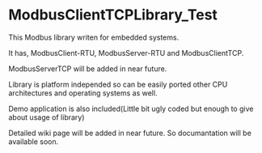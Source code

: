 # ModbusClientTCPLibrary_Test
This Modbus library writen for embedded systems.

It has, ModbusClient-RTU, ModbusServer-RTU and ModbusClientTCP.

ModbusServerTCP will be added in near future.

Library is platform independed so can be easily ported other CPU architectures and operating systems as well.

Demo application is also included(Little bit ugly coded but enough to give about usage of library)

Detailed wiki page will be added in near future. So documantation will be available soon.
